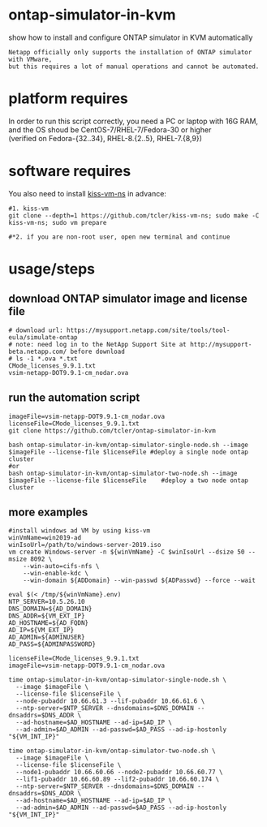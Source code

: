 # ontap-simulator-in-kvm
show how to install and configure ONTAP simulator in KVM automatically
```
Netapp officially only supports the installation of ONTAP simulator with VMware, 
but this requires a lot of manual operations and cannot be automated.
```

# platform requires
In order to run this script correctly, you need a PC or laptop with 16G RAM, and the OS shoud be CentOS-7/RHEL-7/Fedora-30 or higher  
(verified on Fedora-{32..34}, RHEL-8.{2..5}, RHEL-7.{8,9})

# software requires
You also need to install [kiss-vm-ns](https://github.com/tcler/kiss-vm-ns) in advance:
```
#1. kiss-vm
git clone --depth=1 https://github.com/tcler/kiss-vm-ns; sudo make -C kiss-vm-ns; sudo vm prepare

#*2. if you are non-root user, open new terminal and continue
```

# usage/steps
## download ONTAP simulator image and license file
```
# download url: https://mysupport.netapp.com/site/tools/tool-eula/simulate-ontap
# note: need log in to the NetApp Support Site at http://mysupport-beta.netapp.com/ before download
# ls -1 *.ova *.txt
CMode_licenses_9.9.1.txt
vsim-netapp-DOT9.9.1-cm_nodar.ova
```

## run the automation script
```
imageFile=vsim-netapp-DOT9.9.1-cm_nodar.ova
licenseFile=CMode_licenses_9.9.1.txt
git clone https://github.com/tcler/ontap-simulator-in-kvm

bash ontap-simulator-in-kvm/ontap-simulator-single-node.sh --image $imageFile --license-file $licenseFile #deploy a single node ontap cluster
#or
bash ontap-simulator-in-kvm/ontap-simulator-two-node.sh --image $imageFile --license-file $licenseFile    #deploy a two node ontap cluster
```

## more examples
```
#install windows ad VM by using kiss-vm
winVmName=win2019-ad
winIsoUrl=/path/to/windows-server-2019.iso
vm create Windows-server -n ${winVmName} -C $winIsoUrl --dsize 50 --msize 8092 \
	--win-auto=cifs-nfs \
	--win-enable-kdc \
	--win-domain ${ADDomain} --win-passwd ${ADPasswd} --force --wait

eval $(< /tmp/${winVmName}.env)
NTP_SERVER=10.5.26.10
DNS_DOMAIN=${AD_DOMAIN}
DNS_ADDR=${VM_EXT_IP}
AD_HOSTNAME=${AD_FQDN}
AD_IP=${VM_EXT_IP}
AD_ADMIN=${ADMINUSER}
AD_PASS=${ADMINPASSWORD}

licenseFile=CMode_licenses_9.9.1.txt
imageFile=vsim-netapp-DOT9.9.1-cm_nodar.ova

time ontap-simulator-in-kvm/ontap-simulator-single-node.sh \
  --image $imageFile \
  --license-file $licenseFile \
  --node-pubaddr 10.66.61.3 --lif-pubaddr 10.66.61.6 \
  --ntp-server=$NTP_SERVER --dnsdomains=$DNS_DOMAIN --dnsaddrs=$DNS_ADDR \
  --ad-hostname=$AD_HOSTNAME --ad-ip=$AD_IP \
  --ad-admin=$AD_ADMIN --ad-passwd=$AD_PASS --ad-ip-hostonly "${VM_INT_IP}"

time ontap-simulator-in-kvm/ontap-simulator-two-node.sh \
  --image $imageFile \
  --license-file $licenseFile \
  --node1-pubaddr 10.66.60.66 --node2-pubaddr 10.66.60.77 \
  --lif1-pubaddr 10.66.60.89 --lif2-pubaddr 10.66.60.174 \
  --ntp-server=$NTP_SERVER --dnsdomains=$DNS_DOMAIN --dnsaddrs=$DNS_ADDR \
  --ad-hostname=$AD_HOSTNAME --ad-ip=$AD_IP \
  --ad-admin=$AD_ADMIN --ad-passwd=$AD_PASS --ad-ip-hostonly "${VM_INT_IP}"
```
